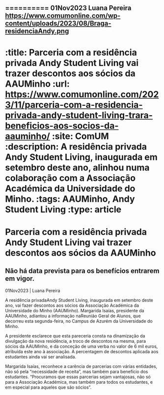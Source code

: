 
==========
01Nov2023
Luana Pereira
https://www.comumonline.com/wp-content/uploads/2023/08/Braga-residenciaAndy.png
---
:title: Parceria com a residência privada Andy Student Living vai trazer descontos aos sócios da AAUMinho
:url: https://www.comumonline.com/2023/11/parceria-com-a-residencia-privada-andy-student-living-trara-beneficios-aos-socios-da-aauminho/
:site: ComUM
:description: A residência privada Andy Student Living, inaugurada em setembro deste ano, alinhou numa colaboração com a Associação Académica da Universidade do Minho.
:tags: AAUMinho, Andy Student Living
:type: article
==========


# **Parceria com a residência privada Andy Student Living vai trazer descontos aos sócios da AAUMinho**

## Não há data prevista para os benefícios entrarem em vigor.

01Nov2023 | Luana Pereira

A residência privadaAndy Student Living, inaugurada em setembro deste ano, vai fazer descontos aos sócios da Associação Académica da Universidade do Minho (AAUMinho). Margarida Isaías, presidente da AAUMinho, adiantou a informação naReunião Geral de Alunos, que decorreu esta segunda-feira, no Campus de Azurém da Universidade do Minho.

A presidente esclarece que esta pareceria consta na dinamização da divulgação da nova residência, a troco de descontos na mesma, para sócios da AAUMinho, e da conceção de uma verba no valor de 6 mil euros, atribuída este ano à associação. A percentagem de descontos aplicada aos estudantes ainda vai ser analisada.

Margarida Isaías, reconhece a carência de parcerias com várias entidades, não só pela “necessidade de receita”, mas também para benefício dos estudantes. “Procuramos que essas parcerias sejam vantajosas, não só para a Associação Académica, mas também para todos os estudantes, e em especial para aqueles que são sócios”.

